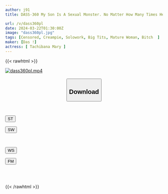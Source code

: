 ```yaml
---
author: j91
title: DASS-360 My Son Is A Sexual Monster. No Matter How Many Times He Ejaculates On His Fair-skinned, Big-breasted Mom Friend, He Has An Erection That Won't Subside. Mary Tachibana

url: /v/dass360pl
date: 2024-03-22T01:30:00Z
image: "dass360pl.jpg"
tags: [Censored, Creampie, Solowork, Big Tits, Mature Woman, Bitch	]
maker: [Das !]
actress: [ Tachibana Mary ]
---
```



{{< rawhtml >}}

<div class="video" data-videoid="7qJGOwzB7QCApAB">
    <a href="javascript:;">
        <img src="/v/dass360pl/dass360pl.jpg" width="WIDTH" height="HEIGHT" alt="dass360pl.mp4" loading="lazy">
    </a>
</div>

<script type="text/javascript" src="https://j91.asia/asset/on-demand-st.js"></script>

<br>
  <link rel="stylesheet" href="https://j91.asia/asset/bs5.css">
  
  <center>
  <button class="btn btn-primary" type="button" data-bs-toggle="collapse" data-bs-target=".multi-collapse" aria-expanded="false" aria-controls="multiCollapseExample1 multiCollapseExample2"><h2>Download</h2></button></center>
</p>
<div class="row">
  <div class="col">
    <div class="collapse multi-collapse" id="multiCollapseExample1">
      <div class="card card-body">
	      	      <br>
<div class="buttons">  
<p><a href="https://streamtape.to/v/7qJGOwzB7QCApAB" target="_blank"><button class="btn-hover color-3"><i class="fa fa-download"></i> ST</button></a></p>
<p><a href="https://asnwish.com/9qa0e4uh597u" target="_blank"><button class="btn-hover color-2"><i class="fa fa-download"></i> SW</button></a></p></div>
    </div>
  </div>
</div>
  <div class="col">
    <div class="collapse multi-collapse" id="multiCollapseExample2">
      <div class="card card-body">
	      <br>
<div class="buttons">
<p><a href="https://wolfstream.tv/003t9hwk62qo"><button class="btn-hover color-9"><i class="fa fa-download"></i> WS</button></a></p>
<p><a href="https://filemoon.sx/d/wmmjb12w81fd"><button class="btn-hover color-8"><i class="fa fa-download"></i> FM</button></a></p></div>
<br><br>
      </div>
    </div>
  </div>
</div>

{{< /rawhtml >}}